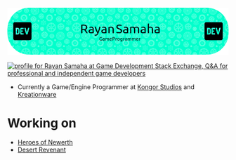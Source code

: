 ![Header](https://github.com/MiTsSsS/MiTsSsS/blob/main/github-header-image.png)

<a href="https://gamedev.stackexchange.com/users/145869/rayan-samaha"><img src="https://gamedev.stackexchange.com/users/flair/145869.png?theme=dark" width="208" height="58" alt="profile for Rayan Samaha at Game Development Stack Exchange, Q&amp;A for professional and independent game developers" title="profile for Rayan Samaha at Game Development Stack Exchange, Q&amp;A for professional and independent game developers"></a>

- Currently a Game/Engine Programmer at [Kongor Studios](https://kongorstudios.com/) and [Kreationware](https://kreationware.com)

# Working on
  
- [Heroes of Newerth](https://heroesofnewerth.com/)
- [Desert Revenant](https://store.steampowered.com/app/1969430/Desert_Revenant)
<!--
**MiTsSsS/MiTsSsS** is a ✨ _special_ ✨ repository because its `README.md` (this file) appears on your GitHub profile.

Here are some ideas to get you started:

- 🔭 I’m currently working on ...
- 🌱 I’m currently learning ...
- 👯 I’m looking to collaborate on ...
- 🤔 I’m looking for help with ...
- 💬 Ask me about ...
- 📫 How to reach me: ...
- 😄 Pronouns: ...
- ⚡ Fun fact: ...
<!--- Currently learning and working on a [Wave Function Collapse algorithm](https://github.com/MiTsSsS/WaveFunctionCollapse) :computer:-->
